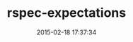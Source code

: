 ---
layout: post
title:  "rspec-expectations"
repo:   "rspec/rspec-expectations"
date:   2015-02-18 17:37:34
---